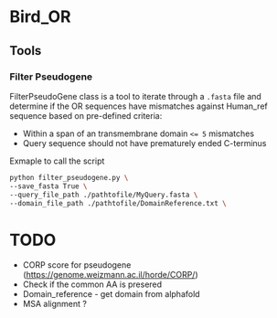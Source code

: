 # Bird_OR


## Tools 

### Filter Pseudogene
FilterPseudoGene class is a tool to iterate through a `.fasta` file and determine if the OR sequences have mismatches against Human_ref sequence based on pre-defined criteria: 
- Within a span of an transmembrane domain `<= 5` mismatches
- Query sequence should not have prematurely ended C-terminus

Exmaple to call the script
```bash
python filter_pseudogene.py \
--save_fasta True \
--query_file_path ./pathtofile/MyQuery.fasta \
--domain_file_path ./pathtofile/DomainReference.txt \
```



# TODO 
- CORP score for pseudogene (https://genome.weizmann.ac.il/horde/CORP/)
- Check if the common AA is presered 
- Domain_reference - get domain from alphafold 
- MSA alignment ? 
